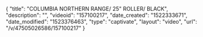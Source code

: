 {
    "title": "COLUMBIA NORTHERN RANGE\/ 25\" ROLLER\/ BLACK",
    "description": "",
    "videoid": "157100217",
    "date_created": "1522333671",
    "date_modified": "1523376463",
    "type": "captivate",
    "layout": "video",
    "url": "\/v\/47505026586\/157100217"
}